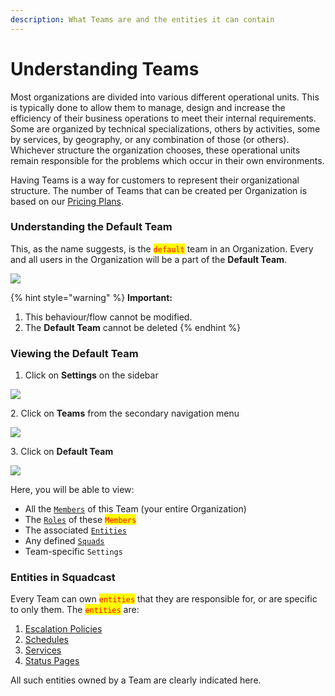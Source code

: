 ```yaml
---
description: What Teams are and the entities it can contain
---
```


# Understanding Teams

Most organizations are divided into various different operational units. This is typically done to allow them to manage, design and increase the efficiency of their business operations to meet their internal requirements. Some are organized by technical specializations, others by activities, some by services, by geography, or any combination of those (or others). Whichever structure the organization chooses, these operational units remain responsible for the problems which occur in their own environments.

Having Teams is a way for customers to represent their organizational structure. The number of Teams that can be created per Organization is based on our [Pricing Plans](https://squadcast.com/pricing).

### Understanding the Default Team <a href="#understanding-the-default-team" id="understanding-the-default-team"></a>

This, as the name suggests, is the <mark style="color:red;">`default`</mark> team in an Organization. Every and all users in the Organization will be a part of the **Default Team**.

![](../.gitbook/assets/understanding\_teams\_1.png)

{% hint style="warning" %}
**Important:**

1. This behaviour/flow cannot be modified.
2. The **Default Team** cannot be deleted
{% endhint %}

### Viewing the Default Team <a href="#viewing-the-default-team" id="viewing-the-default-team"></a>

1. Click on **Settings** on the sidebar

![](<../.gitbook/assets/add\_and\_delete\_users\_1 (1) (1) (1) (10) (18).png>)

2\. Click on **Teams** from the secondary navigation menu

![](<../.gitbook/assets/add\_and\_delete\_teams\_1 (1) (2).png>)

3\. Click on **Default Team**

![](../.gitbook/assets/understanding\_teams\_2.png)

Here, you will be able to view:

* All the [`Members`](https://support.squadcast.com/docs/add-and-delete-users) of this Team (your entire Organization)
* The [`Roles`](https://support.squadcast.com/docs/user-permissions-access-controls) of these <mark style="color:red;">`Members`</mark>
* The associated [`Entities`](broken-reference/)
* Any defined [`Squads`](https://support.squadcast.com/docs/squads)
* Team-specific `Settings`

### Entities in Squadcast <a href="#entities-in-squadcast" id="entities-in-squadcast"></a>

Every Team can own <mark style="color:red;">`entities`</mark> that they are responsible for, or are specific to only them. The <mark style="color:red;">`entities`</mark> are:

1. [Escalation Policies](../escalation-policies/create-and-manage-escalation-policies.md)
2. [Schedules](../schedules/create-and-manage-on-call-schedules-and-rotations.md)
3. [Services](../services/adding-a-service.md)
4. [Status Pages](../status-page/status-page.md)

All such entities owned by a Team are clearly indicated here.

